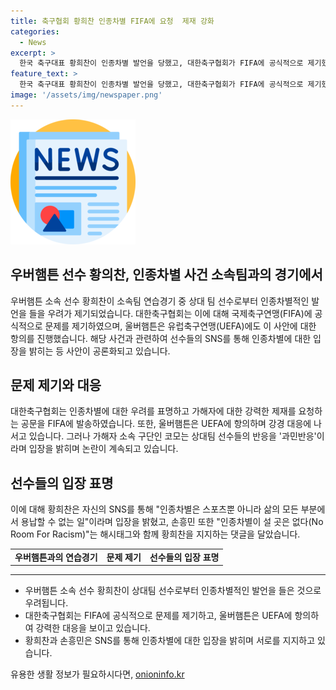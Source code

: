 ```yaml
---
title: 축구협회 황희찬 인종차별 FIFA에 요청  제재 강화
categories:
  - News
excerpt: >
  한국 축구대표 황희찬이 인종차별 발언을 당했고, 대한축구협회가 FIFA에 공식적으로 제기했다. 울버햄프턴은 UEFA에도 항의하며 강경 대응했지만, 가해자 소속 구단은 항의를 피하고 있음. 황희찬은 SNS를 통해 인종차별에 대한 입장을 밝히고, 손흥민도 지지의 뜻을 전달함. 축구협회는 강력한 제재를 요구하고 있음. 이번 사건은 해외 뛰는 한국 선수를 향한 인종차별 첫 공식 제기 사례로 큰 관심을 끌고 있음.
feature_text: >
  한국 축구대표 황희찬이 인종차별 발언을 당했고, 대한축구협회가 FIFA에 공식적으로 제기했다. 울버햄프턴은 UEFA에도 항의하며 강경 대응했지만, 가해자 소속 구단은 항의를 피하고 있음. 황희찬은 SNS를 통해 인종차별에 대한 입장을 밝히고, 손흥민도 지지의 뜻을 전달함. 축구협회는 강력한 제재를 요구하고 있음. 이번 사건은 해외 뛰는 한국 선수를 향한 인종차별 첫 공식 제기 사례로 큰 관심을 끌고 있음.
image: '/assets/img/newspaper.png'
---
```


<p><img src="/assets/img/newspaper.png" alt="kimp 속보" /></p>

<h2>우버햄튼 선수 황의찬, 인종차별 사건 소속팀과의 경기에서 </h2>

<p data-ke-size="size16">우버햄튼 소속 선수 황희찬이 소속팀 연습경기 중 상대 팀 선수로부터 인종차별적인 발언을 들을 우려가 제기되었습니다. 대한축구협회는 이에 대해 국제축구연맹(FIFA)에 공식적으로 문제를 제기하였으며, 울버햄튼은 유럽축구연맹(UEFA)에도 이 사안에 대한 항의를 진행했습니다. 해당 사건과 관련하여 선수들의 SNS를 통해 인종차별에 대한 입장을 밝히는 등 사안이 공론화되고 있습니다.</p>

<h2 data-ke-size="size26">문제 제기와 대응</h2>

<p data-ke-size="size16">대한축구협회는 인종차별에 대한 우려를 표명하고 가해자에 대한 강력한 제재를 요청하는 공문을 FIFA에 발송하였습니다. 또한, 울버햄튼은 UEFA에 항의하며 강경 대응에 나서고 있습니다. 그러나 가해자 소속 구단인 코모는 상대팀 선수들의 반응을 '과민반응'이라며 입장을 밝히며 논란이 계속되고 있습니다.</p>

<h2 data-ke-size="size26">선수들의 입장 표명</h2>

<p data-ke-size="size16">이에 대해 황희찬은 자신의 SNS를 통해 "인종차별은 스포츠뿐 아니라 삶의 모든 부분에서 용납할 수 없는 일"이라며 입장을 밝혔고, 손흥민 또한 "인종차별이 설 곳은 없다(No Room For Racism)"는 해시태그와 함께 황희찬을 지지하는 댓글을 달았습니다.</p>

<table>
    <tbody>
        <tr>
            <td style="text-align: center; height: 17px;"><b>우버햄튼과의 연습경기</b></td>
            <td style="text-align: center; height: 17px;"><b>문제 제기</b></td>
            <td style="text-align: center; height: 17px;"><b>선수들의 입장 표명</b></td>
        </tr>
    </tbody>
</table>

<hr>

<ul>
    <li>우버햄튼 소속 선수 황희찬이 상대팀 선수로부터 인종차별적인 발언을 들은 것으로 우려됩니다.</li>
    <li>대한축구협회는 FIFA에 공식적으로 문제를 제기하고, 울버햄튼은 UEFA에 항의하여 강력한 대응을 보이고 있습니다.</li>
    <li>황희찬과 손흥민은 SNS를 통해 인종차별에 대한 입장을 밝히며 서로를 지지하고 있습니다.</li>
</ul>
유용한 생활 정보가 필요하시다면, <a href="https://onioninfo.kr" rel="dofollow">onioninfo.kr</a>


